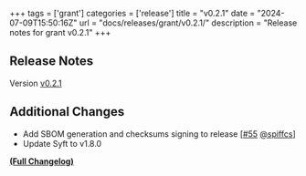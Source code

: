 +++
tags = ['grant']
categories = ['release']
title = "v0.2.1"
date = "2024-07-09T15:50:16Z"
url = "docs/releases/grant/v0.2.1/"
description = "Release notes for grant v0.2.1"
+++

## Release Notes

Version [v0.2.1](https://github.com/anchore/grant/releases/tag/v0.2.1)

## Additional Changes

- Add SBOM generation and checksums signing to release [[#55](https://github.com/anchore/grant/pull/55) [@spiffcs](https://github.com/spiffcs)]
- Update Syft to v1.8.0

**[(Full Changelog)](https://github.com/anchore/grant/compare/v0.2.0...v0.2.1)**
